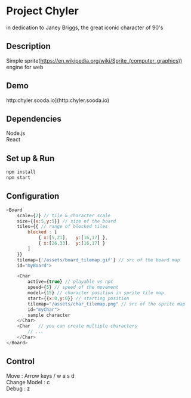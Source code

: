 # Project Chyler

in dedication to Janey Briggs, the great iconic character of 90's

## Description
Simple sprite(https://en.wikipedia.org/wiki/Sprite_(computer_graphics)) engine for web

## Demo
http:chyler.sooda.io](http:chyler.sooda.io)

## Dependencies
Node.js<br />
React

## Set up & Run
```bash
npm install
npm start
```

## Configuration
```js
<Board 
	scale={2} // tile & character scale 
 	size={{x:5,y:5}} // size of the board
	tiles={{ // range of blocked tiles
		blocked : [
			{ x:[5,21],   y:[16,17] },
			{ x:[26,33],  y:[16,17] }
		]
	}}
 	tilemap={'/assets/board_tilemap.gif'} // src of the board map
 	id="myBoard">

	<Char
		active={true} // playable vs npc
		speed={5} // speed of the movement
		model={15} // character position in sprite tile map
		start={{x:0,y:0}} // starting position
		tilemap="/assets/char_tilemap.png" // src of the sprite map
		id="myChar">
		sample character
	</Char>
	<Char 	// you can create multiple characters
		// ...
	</Char>
</Board>
```

## Control
Move : Arrow keys / w a s d<br />
Change Model : c<br />
Debug : z<br />